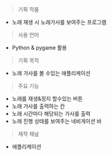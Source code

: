 
> 기획 작품 

- 노래 재생 시 노래가사를 보여주는 프로그램

> 사용 언어

- Python & pygame 활용

>기획  목적

- 노래 가사를 볼 수있는 애플리케이션

>주요 기능

- 노래를 재생&정지 할수있는 버튼
- 노래 가사를 출력하는 칸
- 노래 시간마다 해당되는 가사를 출력
- 노래 진행 상태를 보여주는 네비게이션 바

>제작 채널

- 애플리케이션


